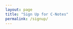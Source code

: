 ```yaml
---
layout: page
title: "Sign Up for C-Notes"
permalink: /signup/
---
```

<center>
  <script async data-uid="a6faab15f4" src="https://jinnzhong.ck.page/a6faab15f4/index.js"></script>
</center>
